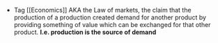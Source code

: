 - Tag [[Economics]]
AKA the Law of markets, the claim that the production of a production created demand for another product by providing something of value which can be exchanged for that other product. **I.e. production is the source of demand** 